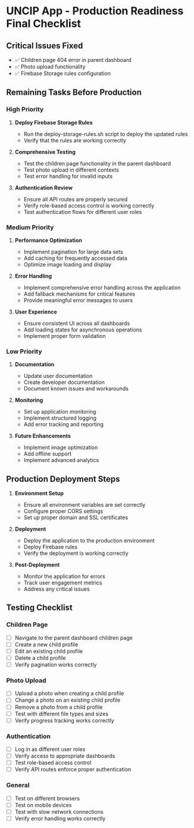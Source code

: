 # UNCIP App - Production Readiness Final Checklist

## Critical Issues Fixed

- ✅ Children page 404 error in parent dashboard
- ✅ Photo upload functionality
- ✅ Firebase Storage rules configuration

## Remaining Tasks Before Production

### High Priority

1. **Deploy Firebase Storage Rules**
   - Run the deploy-storage-rules.sh script to deploy the updated rules
   - Verify that the rules are working correctly

2. **Comprehensive Testing**
   - Test the children page functionality in the parent dashboard
   - Test photo upload in different contexts
   - Test error handling for invalid inputs

3. **Authentication Review**
   - Ensure all API routes are properly secured
   - Verify role-based access control is working correctly
   - Test authentication flows for different user roles

### Medium Priority

1. **Performance Optimization**
   - Implement pagination for large data sets
   - Add caching for frequently accessed data
   - Optimize image loading and display

2. **Error Handling**
   - Implement comprehensive error handling across the application
   - Add fallback mechanisms for critical features
   - Provide meaningful error messages to users

3. **User Experience**
   - Ensure consistent UI across all dashboards
   - Add loading states for asynchronous operations
   - Implement proper form validation

### Low Priority

1. **Documentation**
   - Update user documentation
   - Create developer documentation
   - Document known issues and workarounds

2. **Monitoring**
   - Set up application monitoring
   - Implement structured logging
   - Add error tracking and reporting

3. **Future Enhancements**
   - Implement image optimization
   - Add offline support
   - Implement advanced analytics

## Production Deployment Steps

1. **Environment Setup**
   - Ensure all environment variables are set correctly
   - Configure proper CORS settings
   - Set up proper domain and SSL certificates

2. **Deployment**
   - Deploy the application to the production environment
   - Deploy Firebase rules
   - Verify the deployment is working correctly

3. **Post-Deployment**
   - Monitor the application for errors
   - Track user engagement metrics
   - Address any critical issues

## Testing Checklist

### Children Page
- [ ] Navigate to the parent dashboard children page
- [ ] Create a new child profile
- [ ] Edit an existing child profile
- [ ] Delete a child profile
- [ ] Verify pagination works correctly

### Photo Upload
- [ ] Upload a photo when creating a child profile
- [ ] Change a photo on an existing child profile
- [ ] Remove a photo from a child profile
- [ ] Test with different file types and sizes
- [ ] Verify progress tracking works correctly

### Authentication
- [ ] Log in as different user roles
- [ ] Verify access to appropriate dashboards
- [ ] Test role-based access control
- [ ] Verify API routes enforce proper authentication

### General
- [ ] Test on different browsers
- [ ] Test on mobile devices
- [ ] Test with slow network connections
- [ ] Verify error handling works correctly